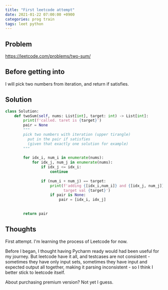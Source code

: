 ```yaml
---
title: "First leetcode attempt"
date: 2021-01-22 07:00:00 +0900
categories: prog train
tags: leet python
---
```

## Problem

https://leetcode.com/problems/two-sum/



## Before getting into

I will pick two numbers from iteration, and return if satisfies.



## Solution

``` python
class Solution:
    def twoSum(self, nums: List[int], target: int) -> List[int]:
        print(f'called. taret is {target}')
        pair = None
        """
        pick two numbers with iteration (upper tirangle)
          put in the pair if satisfies
          (given that exactly one solution for example)
        """ 
        
        for idx_i, num_i in enumerate(nums):
            for idx_j, num_j in enumerate(nums):
                if idx_j <= idx_i:                    
                    continue
                    
                if (num_i + num_j) == target:
                    print(f'adding {[idx_i,num_i]} and {[idx_j, num_j]} makes \
                          target val {target}')
                    if pair is None:
                        pair = [idx_i, idx_j]
                    
        
        return pair
```



## Thoughts

First attempt. I'm learning the process of Leetcode for now.

Before I began, I thought having Pycharm ready would had been useful for my journey. But leetcode have it all, and testcases are not consistent - sometimes they have only input sets, sometimes they have input and expected output all together, making it parsing inconsistent - so I think I better stick to leetcode itself.

About purchasing premium version? Not yet I guess.
